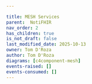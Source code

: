 ```yaml
---

title: MESH Services
parent:  NotiFHIR
nav_order: 2
has_children: true
is_not_draft: false
last_modified_date: 2025-10-13
owner: Tom D'Roza
author: Tom D'Roza
diagrams: [c4component-mesh]
events-raised: []
events-consumed: []
---
```

